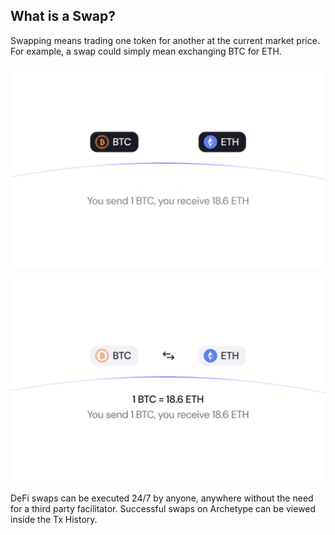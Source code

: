 ## What is a Swap?

Swapping means trading one token for another at the current market price. For example, a swap could simply mean exchanging BTC for ETH. 

<p align="center">
  <img src="https://raw.githubusercontent.com/Premian-Labs/archetype-info-center/master/public/diagrams/02-what-is-a-swap-dark.png" alt="swap-dark" class="dark-only"/>
</p>

<p align="center">
  <img src="https://raw.githubusercontent.com/Premian-Labs/archetype-info-center/master/public/diagrams/02-what-is-a-swap-light.png" alt="swap-light" class="light-only"/>
</p>

DeFi swaps can be executed 24/7 by anyone, anywhere without the need for a third party facilitator. Successful swaps on Archetype can be viewed inside the Tx History.

